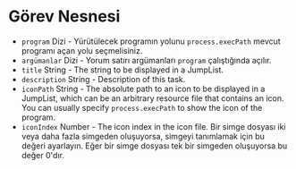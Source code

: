 # Görev Nesnesi

* `program` Dizi - Yürütülecek programın yolunu `process.execPath` mevcut programı açan yolu seçmelisiniz.
* `argümanlar` Dizi - Yorum satırı argümanları `program` çalıştığında açılır.
* `title` String - The string to be displayed in a JumpList.
* `description` String - Description of this task.
* `iconPath` String - The absolute path to an icon to be displayed in a JumpList, which can be an arbitrary resource file that contains an icon. You can usually specify `process.execPath` to show the icon of the program.
* `iconIndex` Number - The icon index in the icon file. Bir simge dosyası iki veya daha fazla simgeden oluşuyorsa, simgeyi tanımlamak için bu değeri ayarlayın. Eğer bir simge dosyası tek bir simgeden oluşuyorsa bu değer 0'dır.
